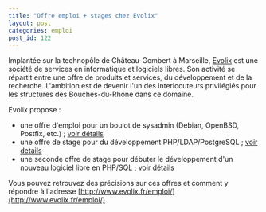 ```yaml
---
title: "Offre emploi + stages chez Evolix"
layout: post
categories: emploi
post_id: 122
---
```

Implantée sur la technopôle de Château-Gombert à Marseille, [Evolix](http://www.evolix.fr/) est une société de services en informatique et logiciels libres. Son activité se répartit entre une offre de produits et services, du développement et de la recherche. L'ambition est de devenir l'un des interlocuteurs privilégiés pour les structures des Bouches-du-Rhône dans ce domaine.


Evolix propose :

- une offre d'emploi pour un boulot de sysadmin (Debian, OpenBSD, Postfix, etc.) ; [voir détails](http://fr.lolix.org/search/offre/offre.php3?id=8345)
- une offre de stage pour du développement PHP/LDAP/PostgreSQL ; [voir details](http://fr.lolix.org/search/offre/offre.php3?id=8346)
- une seconde offre de stage pour débuter le développement d'un nouveau logiciel libre en PHP/SQL ; [voir détails](http://fr.lolix.org/search/offre/offre.php3?id=8347)


Vous pouvez retrouvez des précisions sur ces offres et comment y répondre à l'adresse [http://www.evolix.fr/emploi/](http://www.evolix.fr/emploi/)

